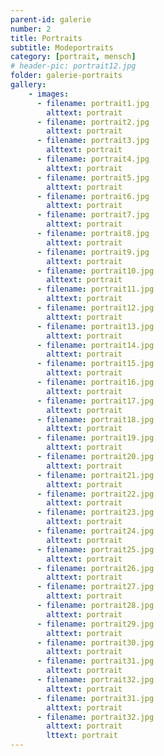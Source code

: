 ```yaml
---
parent-id: galerie
number: 2
title: Portraits
subtitle: Modeportraits
category: [portrait, mensch]
# header-pic: portrait12.jpg
folder: galerie-portraits
gallery:
    - images:
      - filename: portrait1.jpg
        alttext: portrait
      - filename: portrait2.jpg
        alttext: portrait
      - filename: portrait3.jpg
        alttext: portrait
      - filename: portrait4.jpg
        alttext: portrait
      - filename: portrait5.jpg
        alttext: portrait
      - filename: portrait6.jpg
        alttext: portrait
      - filename: portrait7.jpg
        alttext: portrait
      - filename: portrait8.jpg
        alttext: portrait
      - filename: portrait9.jpg
        alttext: portrait
      - filename: portrait10.jpg
        alttext: portrait
      - filename: portrait11.jpg
        alttext: portrait
      - filename: portrait12.jpg
        alttext: portrait
      - filename: portrait13.jpg
        alttext: portrait
      - filename: portrait14.jpg
        alttext: portrait
      - filename: portrait15.jpg
        alttext: portrait
      - filename: portrait16.jpg
        alttext: portrait
      - filename: portrait17.jpg
        alttext: portrait
      - filename: portrait18.jpg
        alttext: portrait
      - filename: portrait19.jpg
        alttext: portrait
      - filename: portrait20.jpg
        alttext: portrait
      - filename: portrait21.jpg
        alttext: portrait
      - filename: portrait22.jpg
        alttext: portrait
      - filename: portrait23.jpg
        alttext: portrait
      - filename: portrait24.jpg
        alttext: portrait      
      - filename: portrait25.jpg
        alttext: portrait
      - filename: portrait26.jpg
        alttext: portrait      
      - filename: portrait27.jpg
        alttext: portrait
      - filename: portrait28.jpg
        alttext: portrait
      - filename: portrait29.jpg
        alttext: portrait
      - filename: portrait30.jpg
        alttext: portrait
      - filename: portrait31.jpg
        alttext: portrait
      - filename: portrait32.jpg
        alttext: portrait
      - filename: portrait31.jpg
        alttext: portrait
      - filename: portrait32.jpg
        alttext: portrait
        lttext: portrait
---
```

<!-- beschreibender Text hier -->
